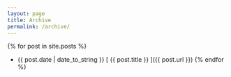 ```yaml
---
layout: page
title: Archive
permalink: /archive/
---
```


{% for post in site.posts %}
  * {{ post.date | date_to_string }} <i class="fa fa-angle-right fa-fw"></i>[ {{ post.title }} ]({{ post.url }})
{% endfor %}
